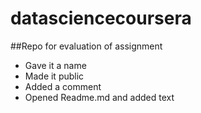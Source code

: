 datasciencecoursera
===================

##Repo for evaluation of assignment

* Gave it a name
* Made it public
* Added a comment
* Opened Readme.md and added text
